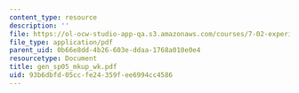```yaml
---
content_type: resource
description: ''
file: https://ol-ocw-studio-app-qa.s3.amazonaws.com/courses/7-02-experimental-biology-communication-spring-2005/93b6dbfd05ccfe24359fee6994cc4586_gen_sp05_mkup_wk.pdf
file_type: application/pdf
parent_uid: 0b66e8dd-4b26-603e-ddaa-1768a010e0e4
resourcetype: Document
title: gen_sp05_mkup_wk.pdf
uid: 93b6dbfd-05cc-fe24-359f-ee6994cc4586
---
```


